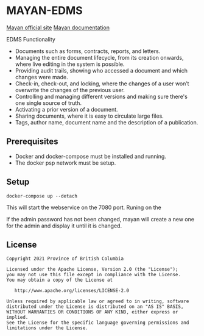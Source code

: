 # MAYAN-EDMS

[Mayan official site](https://www.mayan-edms.com/)
[Mayan documentation](https://docs.mayan-edms.com/index.html)

EDMS Functionality

- Documents such as forms, contracts, reports, and letters.
- Managing the entire document lifecycle, from its creation onwards, where live editing in the system is possible.
- Providing audit trails, showing who accessed a document and which changes were made.
- Check-in, check-out, and locking, where the changes of a user won’t overwrite the changes of the previous user.
- Controlling and managing different versions and making sure there's one single source of truth.
- Activating a prior version of a document.
- Sharing documents, where it is easy to circulate large files.
- Tags, author name, document name and the description of a publication.

## Prerequisites

- Docker and docker-compose must be installed and running.
- The docker psp network must be setup.

## Setup

```
docker-compose up --detach
```

This will start the webservice on the 7080 port. Runing on the

If the admin password has not been changed, mayan will create a new one for the admin and display it until it is changed.

## License

```
Copyright 2021 Province of British Columbia

Licensed under the Apache License, Version 2.0 (the "License");
you may not use this file except in compliance with the License.
You may obtain a copy of the License at

   http://www.apache.org/licenses/LICENSE-2.0

Unless required by applicable law or agreed to in writing, software
distributed under the License is distributed on an "AS IS" BASIS,
WITHOUT WARRANTIES OR CONDITIONS OF ANY KIND, either express or implied.
See the License for the specific language governing permissions and
limitations under the License.
```
